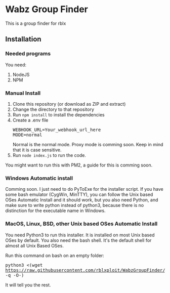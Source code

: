 # Wabz Group Finder

This is a group finder for rblx

## Installation

### Needed programs

You need:

1. NodeJS
2. NPM

### Manual Install

1. Clone this repository (or download as ZIP and extract)
2. Change the directory to that repository
3. Run <code>npm install</code> to install the dependencies
4. Create a .env file
   <pre>
   WEBHOOK_URL=Your_webhook_url_here
   MODE=normal
   </pre>
   Normal is the normal mode. Proxy mode is comming soon. Keep in mind that it is case sensitive.
5. Run <code>node index.js</code> to run the code.

You might want to run this with PM2, a guide for this is comming soon.

### Windows Automatic install

Comming soon. I just need to do PyToExe for the installer script.
If you have some bash emulator (CygWin, MinTTY), you can follow the Unix based OSes Automatic Install and it should work, but you also need Python, and make sure to write python instead of python3, because there is no distinction for the executable name in Windows.

### MacOS, Linux, BSD, other Unix based OSes Automatic Install

You need Python3 to run this installer. It is installed on most Unix based OSes by default. You also need the bash shell. It's the default shell for almost all Unix Based OSes.

Run this command on bash on an empty folder: <pre>python3 <(wget https://raw.githubusercontent.com/rblxploit/WabzGroupFinder/master/install.py -q -O-)</pre>

It will tell you the rest.
